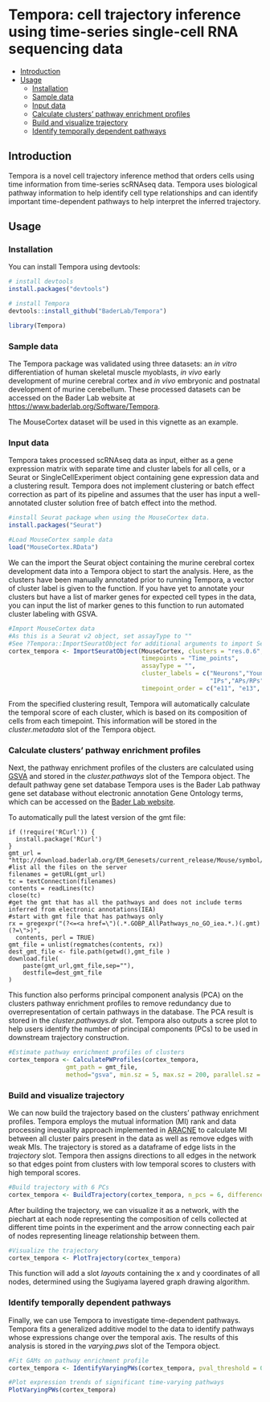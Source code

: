 Tempora: cell trajectory inference using time-series single-cell RNA
sequencing data
================

  - [Introduction](#introduction)
  - [Usage](#usage)
      - [Installation](#installation)
      - [Sample data](#sample-data)
      - [Input data](#input-data)
      - [Calculate clusters’ pathway enrichment
        profiles](#calculate-clusters-pathway-enrichment-profiles)
      - [Build and visualize
        trajectory](#build-and-visualize-trajectory)
      - [Identify temporally dependent
        pathways](#identify-temporally-dependent-pathways)

## Introduction

Tempora is a novel cell trajectory inference method that orders cells
using time information from time-series scRNAseq data. Tempora uses
biological pathway information to help identify cell type relationships
and can identify important time-dependent pathways to help interpret the
inferred trajectory.

## Usage

### Installation

You can install Tempora using devtools:

``` r
# install devtools
install.packages("devtools")

# install Tempora
devtools::install_github("BaderLab/Tempora")

library(Tempora)
```

### Sample data

The Tempora package was validated using three datasets: an *in vitro*
differentiation of human skeletal muscle myoblasts, *in vivo* early
development of murine cerebral cortex and *in vivo* embryonic and
postnatal development of murine cerebellum. These processed datasets can
be accessed on the Bader Lab website at
<https://www.baderlab.org/Software/Tempora>.

The MouseCortex dataset will be used in this vignette as an example.

### Input data

Tempora takes processed scRNAseq data as input, either as a gene
expression matrix with separate time and cluster labels for all cells,
or a Seurat or SingleCellExperiment object containing gene expression
data and a clustering result. Tempora does not implement clustering or
batch effect correction as part of its pipeline and assumes that the
user has input a well-annotated cluster solution free of batch effect
into the method.

``` r
#install Seurat package when using the MouseCortex data.
install.packages("Seurat")

#Load MouseCortex sample data
load("MouseCortex.RData")
```

We can the import the Seurat object containing the murine cerebral
cortex development data into a Tempora object to start the analysis.
Here, as the clusters have been manually annotated prior to running
Tempora, a vector of cluster label is given to the function. If you have
yet to annotate your clusters but have a list of marker genes for
expected cell types in the data, you can input the list of marker genes
to this function to run automated cluster labeling with GSVA.

``` r
#Import MouseCortex data 
#As this is a Seurat v2 object, set assayType to ""
#See ?Tempora::ImportSeuratObject for additional arguments to import Seurat v3 or SingleCellExperiment obbjects
cortex_tempora <- ImportSeuratObject(MouseCortex, clusters = "res.0.6",
                                     timepoints = "Time_points", 
                                     assayType = "",
                                     cluster_labels = c("Neurons","Young neurons","APs/RPs",
                                                        "IPs","APs/RPs", "Young neurons", "IPs"),
                                     timepoint_order = c("e11", "e13", "e15", "e17"))
```

From the specified clustering result, Tempora will automatically
calculate the temporal score of each cluster, which is based on its
composition of cells from each timepoint. This information will be
stored in the *cluster.metadata* slot of the Tempora object.

### Calculate clusters’ pathway enrichment profiles

Next, the pathway enrichment profiles of the clusters are calculated
using
[GSVA](https://bmcbioinformatics.biomedcentral.com/articles/10.1186/1471-2105-14-7)
and stored in the *cluster.pathways* slot of the Tempora object. The
default pathway gene set database Tempora uses is the Bader Lab pathway
gene set database without electronic annotation Gene Ontology terms,
which can be accessed on the [Bader Lab
website](http://download.baderlab.org/EM_Genesets/current_release/).

To automatically pull the latest version of the gmt file:
```{r download baderlab gmt file, message=FALSE, warning=FALSE}
if (!require('RCurl')) {
  install.package('RCurl')
} 
gmt_url = "http://download.baderlab.org/EM_Genesets/current_release/Mouse/symbol/"
#list all the files on the server
filenames = getURL(gmt_url)
tc = textConnection(filenames)
contents = readLines(tc)
close(tc)
#get the gmt that has all the pathways and does not include terms inferred from electronic annotations(IEA)
#start with gmt file that has pathways only
rx = gregexpr("(?<=<a href=\")(.*.GOBP_AllPathways_no_GO_iea.*.)(.gmt)(?=\">)",
  contents, perl = TRUE)
gmt_file = unlist(regmatches(contents, rx))
dest_gmt_file <- file.path(getwd(),gmt_file )
download.file(
    paste(gmt_url,gmt_file,sep=""),
    destfile=dest_gmt_file
)
```


This function also performs principal component analysis (PCA) on the
clusters pathway enrichment profiles to remove redundancy due to
overrepresentation of certain pathways in the database. The PCA result
is stored in the *cluster.pathways.dr* slot. Tempora also outputs a
scree plot to help users identify the number of principal components
(PCs) to be used in downstream trajectory construction.

``` r
#Estimate pathway enrichment profiles of clusters
cortex_tempora <- CalculatePWProfiles(cortex_tempora, 
                gmt_path = gmt_file,
                method="gsva", min.sz = 5, max.sz = 200, parallel.sz = 1)
```

### Build and visualize trajectory

We can now build the trajectory based on the clusters’ pathway
enrichment profiles. Tempora employs the mutual information (MI) rank
and data processing inequality approach implemented in
[ARACNE](https://bmcbioinformatics.biomedcentral.com/articles/10.1186/1471-2105-7-S1-S7)
to calculate MI between all cluster pairs present in the data as well as
remove edges with weak MIs. The trajectory is stored as a dataframe of
edge lists in the *trajectory* slot. Tempora then assigns directions to
all edges in the network so that edges point from clusters with low
temporal scores to clusters with high temporal scores.

``` r
#Build trajectory with 6 PCs 
cortex_tempora <- BuildTrajectory(cortex_tempora, n_pcs = 6, difference_threshold = 0.01)
```

After building the trajectory, we can visualize it as a network, with
the piechart at each node representing the composition of cells
collected at different time points in the experiment and the arrow
connecting each pair of nodes representing lineage relationship between
them.

``` r
#Visualize the trajectory
cortex_tempora <- PlotTrajectory(cortex_tempora)
```

This function will add a slot *layouts* containing the x and y
coordinates of all nodes, determined using the Sugiyama layered graph
drawing algorithm.

### Identify temporally dependent pathways

Finally, we can use Tempora to investigate time-dependent pathways.
Tempora fits a generalized additive model to the data to identify
pathways whose expressions change over the temporal axis. The results of
this analysis is stored in the *varying.pws* slot of the Tempora object.

``` r
#Fit GAMs on pathway enrichment profile
cortex_tempora <- IdentifyVaryingPWs(cortex_tempora, pval_threshold = 0.05)

#Plot expression trends of significant time-varying pathways
PlotVaryingPWs(cortex_tempora)
```
